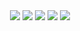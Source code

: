 <div align="center">
	<img src="https://img.shields.io/badge/Java-007396?style=flat&logo=Java&logoColor=white" />
	<img src="https://img.shields.io/badge/HTML5-E34F26?style=flat&logo=HTML5&logoColor=white" />
	<img src="https://img.shields.io/badge/CSS3-1572B6?style=flat&logo=CSS3&logoColor=white" />
    <img src="https://img.shields.io/badge/Sentry-362D59?style=flat&logo=Sentry&logoColor=white" />
     <img src="https://img.shields.io/badge/Kakao-FFCD00?style=flat&logo=Kakao&logoColor=white" />
    
</div>
